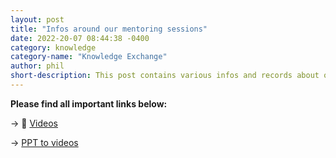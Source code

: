 ```yaml
---
layout: post
title: "Infos around our mentoring sessions"
date: 2022-20-07 08:44:38 -0400
category: knowledge
category-name: "Knowledge Exchange"
author: phil
short-description: This post contains various infos and records about our mentoring session
---
```




**Please find all important links below:**

&rarr; :movie_camera: [Videos](https://web.microsoftstream.com/channel/76da5409-5ceb-4511-ad5b-5c909ea470c9)

&rarr; [PPT to videos](https://gocloudeteer.sharepoint.com/sites/CloudeteerGmbH/Freigegebene%20Dokumente/Forms/AllItems.aspx?newTargetListUrl=%2Fsites%2FCloudeteerGmbH%2FFreigegebene%20Dokumente&viewpath=%2Fsites%2FCloudeteerGmbH%2FFreigegebene%20Dokumente%2FForms%2FAllItems%2Easpx&id=%2Fsites%2FCloudeteerGmbH%2FFreigegebene%20Dokumente%2FGeneral%2F001%5FMENTORING&viewid=0a37cb76%2Dfd99%2D4cf4%2D8778%2D9c0c924cd1b4)
